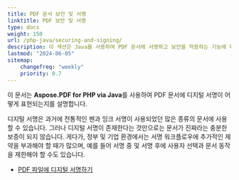 ```yaml
---
title: PDF 문서 보안 및 서명
linktitle: PDF 보안 및 서명
type: docs
weight: 150
url: /php-java/securing-and-signing/
description: 이 섹션은 Java를 사용하여 PDF 문서에 서명하고 보안을 적용하는 기능에 대해 설명합니다.
lastmod: "2024-06-05"
sitemap:
    changefreq: "weekly"
    priority: 0.7
---
```


이 문서는 **Aspose.PDF for PHP via Java**를 사용하여 PDF 문서에 디지털 서명이 어떻게 표현되는지를 설명합니다.

디지털 서명은 과거에 전통적인 펜과 잉크 서명이 사용되었던 많은 종류의 문서에 사용할 수 있습니다. 그러나 디지털 서명이 존재한다는 것만으로는 문서가 진짜라는 충분한 보증이 되지 않습니다. 게다가, 정부 및 기업 환경에서는 서명 워크플로우에 추가적인 제약을 부과해야 할 때가 많으며, 예를 들어 서명 중 및 서명 후에 사용자 선택과 문서 동작을 제한해야 할 수도 있습니다.

- [PDF 파일에 디지털 서명하기](/pdf/php-java/digitally-sign-pdf-file/)